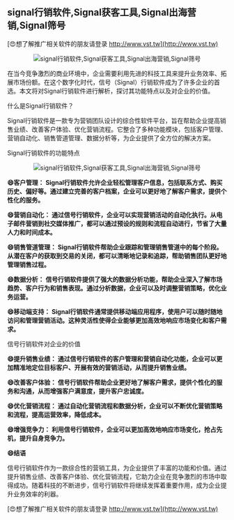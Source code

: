 ## **signal行销软件,Signal获客工具,Signal出海营销,Signal筛号**

[😍想了解推广相关软件的朋友请登录 http://www.vst.tw](http://www.vst.tw)

 <center><img src="https://vst.tw/MP4/tuiguang/png/7.png" alt="signal行销软件,Signal获客工具,Signal出海营销,Signal筛号"></center>

在当今竞争激烈的商业环境中，企业需要利用先进的科技工具来提升业务效率、拓展市场份额。在这个数字化时代，信号（Signal）行销软件成为了许多企业的首选。本文将对Signal行销软件进行解析，探讨其功能特点以及对企业的价值。

什么是Signal行销软件？

Signal行销软件是一款专为营销团队设计的综合性软件平台，旨在帮助企业提高销售业绩、改善客户体验、优化营销流程。它整合了多种功能模块，包括客户管理、营销自动化、销售管道管理、数据分析等，为企业提供了全方位的解决方案。

Signal行销软件的功能特点

 <center><img src="https://vst.tw/MP4/tuiguang/png/1.png" alt="signal行销软件,Signal获客工具,Signal出海营销,Signal筛号"></center>

**😄客户管理： Signal行销软件允许企业轻松管理客户信息，包括联系方式、购买历史、偏好等。通过建立完善的客户档案，企业可以更好地了解客户需求，提供个性化的服务。**

**😄营销自动化： 通过信号行销软件，企业可以实现营销活动的自动化执行。从电子邮件营销到社交媒体推广，都可以通过预设的规则和流程自动进行，节省了大量人力和时间成本。**

**😄销售管道管理： Signal行销软件帮助企业跟踪和管理销售管道中的每个阶段。从潜在客户的获取到交易的关闭，都可以清晰地记录和追踪，帮助销售团队更好地管理销售过程。**

**😄数据分析： 信号行销软件提供了强大的数据分析功能，帮助企业深入了解市场趋势、客户行为和销售表现。通过分析数据，企业可以及时调整营销策略，优化业务运营。**

**😄移动端支持： Signal行销软件通常提供移动端应用程序，使用户可以随时随地访问和管理营销活动。这种灵活性使得企业能够更加高效地响应市场变化和客户需求。**

信号行销软件对企业的价值

**😄提升销售业绩： 通过信号行销软件的客户管理和营销自动化功能，企业可以更加精准地定位目标客户、开展有效的营销活动，从而提升销售业绩。**

**😄改善客户体验： 信号行销软件帮助企业更好地了解客户需求，提供个性化的服务和沟通，从而增强客户满意度，提升客户忠诚度。**

**😄优化营销流程： 通过自动化营销流程和数据分析，企业可以不断优化营销策略和流程，提高运营效率，降低成本。**

**😄增强竞争力： 利用信号行销软件，企业可以更加高效地响应市场变化，抢占先机，提升自身竞争力。**

**😄结语**

信号行销软件作为一款综合性的营销工具，为企业提供了丰富的功能和价值。通过提升销售业绩、改善客户体验、优化营销流程，它助力企业在竞争激烈的市场中取得成功。随着科技的不断进步，信号行销软件将继续发挥着重要作用，成为企业提升业务效率的利器。

[😍想了解推广相关软件的朋友请登录 http://www.vst.tw](http://www.vst.tw)



